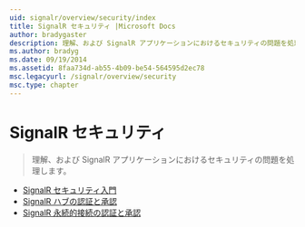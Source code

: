 ```yaml
---
uid: signalr/overview/security/index
title: SignalR セキュリティ |Microsoft Docs
author: bradygaster
description: 理解、および SignalR アプリケーションにおけるセキュリティの問題を処理します。
ms.author: bradyg
ms.date: 09/19/2014
ms.assetid: 8faa734d-ab55-4b09-be54-564595d2ec78
msc.legacyurl: /signalr/overview/security
msc.type: chapter
---
```

<a name="signalr-security"></a>SignalR セキュリティ
====================
> 理解、および SignalR アプリケーションにおけるセキュリティの問題を処理します。


- [SignalR セキュリティ入門](introduction-to-security.md)
- [SignalR ハブの認証と承認](hub-authorization.md)
- [SignalR 永続的接続の認証と承認](persistent-connection-authorization.md)
